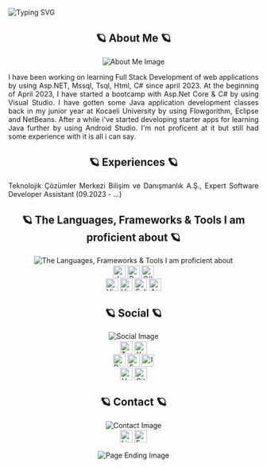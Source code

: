 ![Typing SVG](https://readme-typing-svg.demolab.com?font=Consolas&duration=3000&pause=750&center=true&vCenter=true&multiline=true&repeat=true&width=1200&height=100&lines=Hi!;I+am+Furkan+TURAL.;I+am+a+student+from+Turkey.)

<div align = "center">
	<h2>🪐 About Me 🪐</h2>
	<img alt = "About Me Image" src = "https://github.com/headclef/headclef/assets/44907254/81efa7ed-7bfd-45a1-bbbb-89c025fc68d6" align = "bottom">
</div>
<div align = "justify">
	<p>
		I have been working on learning Full Stack Development of web applications by using Asp.NET, Mssql, Tsql, Html, C# since april 2023. At the beginning of April 2023, I have started a bootcamp with Asp.Net Core & C# by using Visual Studio.
		I have gotten some Java application development classes back in my junior year at Kocaeli University by using Flowgorithm, Eclipse and NetBeans. After a while i've started developing starter apps for learning Java further by using Android Studio.
		I'm not proficent at it but still had some experience with it is all i can say.
	</p>
</div>

<div>
	<h2 align = "center">🪐 Experiences 🪐</h2>
	<p align = "justify">
		Teknolojik Çözümler Merkezi Bilişim ve Danışmanlık A.Ş., Expert Software Developer Assistant (09.2023 - ...)
	</p>
</div>

<div align = "center">
	<h2>🪐 The Languages, Frameworks & Tools I am proficient about 🪐</h2>
	<img alt = "The Languages, Frameworks & Tools I am proficient about" src = "https://github.com/headclef/headclef/assets/44907254/0058858d-3988-473b-adeb-809add7ea0d2" align = "bottom">
</div>
<div align = "center">
	<a target = "_blank"><img alt = "Java" src = "https://img.shields.io/badge/-Java-3776AB?style=flat-square&logo=oracle&logoColor=white" align = "middle" height = "25"></a>
	<a target = "_blank"><img alt = "Python" src = "https://img.shields.io/badge/-python-3776AB?style=flat-square&logo=Python&logoColor=white" align = "middle" height = "25"></a>
	<a target = "_blank"><img alt = "C#" src = "https://img.shields.io/badge/-C%23-3776AB?style=flat-square&logo=c-sharp&logoColor=white" align = "middle" height = "25"></a>
</div>
<div align = "center">
	<a target = "_blank"><img alt = "Visual Studio" src = "https://img.shields.io/badge/-Visual%20Studio-3776AB?style=flat-square&logo=visual-studio&logoColor=white" align = "middle" height = "25"></a>
	<a target = "_blank"><img alt = "Visual Studio Code" src = "https://img.shields.io/badge/-Visual%20Studio%20Code-3776AB?style=flat-square&logo=visual-studio-code&logoColor=white" align = "middle" height = "25"></a>
	<a target = "_blank"><img alt = "Eclipse" src = "https://img.shields.io/badge/-Eclipse-3776AB?style=flat-square&logo=eclipse&logoColor=white" align = "middle" height = "25"></a>
	<a target = "_blank"><img alt = "Android Studio" src = "https://img.shields.io/badge/-Android%20Studio-3776AB?style=flat-square&logo=android-studio&logoColor=white" align = "middle" height = "25"></a>
</div>

<div align = "center">
	<h2>🪐 Social 🪐</h2>
	<img alt = "Social Image" src = "https://github.com/headclef/headclef/assets/44907254/6e78bc9c-cc1e-44c3-9e5a-fb4ef159a651" align = "bottom">
</div>
<div align = "center">
	<a href = "https://www.twitch.tv/deofhell" target = "_blank"><img alt = "Twitch" src = "https://img.shields.io/badge/-Twitch-3776AB?style=flat-square&logo=twitch&logoColor=white" align = "middle" height = "25"></a>
	<a href = "https://www.youtube.com/@headclef" target = "_blank"><img alt = "Youtube" src = "https://img.shields.io/badge/-Youtube-3776AB?style=flat-square&logo=youtube&logoColor=white" align = "middle" height = "25"></a>
</div>
<div align = "center">
	<a target = "_blank"><img alt = "Discord" src = "https://img.shields.io/badge/-headclef%239871-3776AB?style=flat-square&logo=discord&logoColor=white" align = "middle" height = "25"></a>
	<a href = "https://www.facebook.com/headcleFT/" target = "_blank"><img alt = "Facebook" src = "https://img.shields.io/badge/-Facebook-3776AB?style=flat-square&logo=facebook&logoColor=white" align = "middle" height = "25"></a>
	<a href = "https://www.instagram.com/headclef/" target = "_blank"><img alt = "Instagram" src = "https://img.shields.io/badge/-Instagram-3776AB?style=flat-square&logo=instagram&logoColor=white" align = "middle" height = "25"></a>
</div>
<div align = "center">
	<a href = "https://www.hackerrank.com/elbisetakim" target = "_blank"><img alt = "Hackerrank" src = "https://img.shields.io/badge/-Hackerrank-3776AB?style=flat-square&logo=hackerrank&logoColor=white" align = "middle" height = "25"></a>
	<a href = "https://github.com/headclef" target = "_blank"><img alt = "Github" src = "https://img.shields.io/badge/-Github-3776AB?style=flat-square&logo=github&logoColor=white" align = "middle" height = "25"></a>
</div>

<div align = "center">
	<h2>🪐 Contact 🪐</h2>
	<img alt = "Contact Image" src = "https://github.com/headclef/headclef/assets/44907254/07cf8e79-0ea7-439c-9781-2dfcc7d735f5" align = "bottom">
</div>
<div align = "center">
	<a href = "https://www.linkedin.com/in/furkantural" target = "_blank"><img alt = "LinkedIn" src = "https://img.shields.io/badge/-LinkedIn-3776AB?style=flat-square&logo=Linkedin&logoColor=white" align = "middle" height = "25"></a>
	<a target = "_blank"><img alt = "E - Mail" src= "https://img.shields.io/badge/-furkanturalofficial@outlook.com-3776AB?style=flat-square&logo=microsoft-outlook&logoColor=white" align = "middle" height = "25"></a>
</div>
<div align = "center">
	</br>
	<img alt = "Page Ending Image" src = "https://github.com/headclef/headclef/assets/44907254/ab6d02bc-de12-4a22-b7d0-3b1cbdc6f796" align = "bottom">
</div>

<!-- style = "border-style: solid; border-width: 10px; border-color: #3776ab; border-radius: 20px" -->
